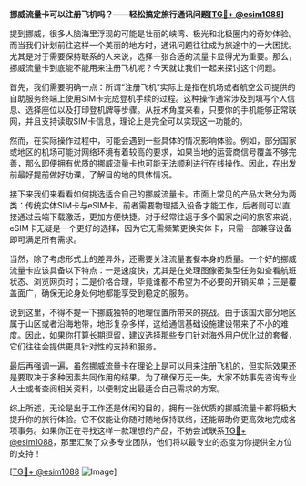 **挪威流量卡可以注册飞机吗？——轻松搞定旅行通讯问题[[TG💪+ @esim1088](https://t.me/s/esim1088)]**

提到挪威，很多人脑海里浮现的可能是壮丽的峡湾、极光和北极圈内的奇妙体验。而当我们计划前往这样一个美丽的地方时，通讯问题往往成为旅途中的一大困扰。尤其是对于需要保持联系的人来说，选择一张合适的流量卡显得尤为重要。那么，挪威流量卡到底能不能用来注册飞机呢？今天就让我们一起来探讨这个问题。

首先，我们需要明确一点：所谓“注册飞机”实际上是指在机场或者航空公司提供的自助服务终端上使用SIM卡完成登机手续的过程。这种操作通常涉及到填写个人信息、选择座位以及打印登机牌等步骤。从技术角度来看，只要你的手机能够正常联网，并且支持读取SIM卡信息，理论上是完全可以实现这一功能的。

然而，在实际操作过程中，可能会遇到一些具体的情况影响体验。例如，部分国家或地区的机场可能对网络环境有着较高的要求，如果当地的运营商信号覆盖不够完善，那么即便拥有优质的挪威流量卡也可能无法顺利进行在线操作。因此，在出发前最好提前做好功课，了解目的地的具体情况。

接下来我们来看看如何挑选适合自己的挪威流量卡。市面上常见的产品大致分为两类：传统实体SIM卡与eSIM卡。前者需要物理插入设备才能工作，后者则可以直接通过云端下载激活，更加方便快捷。对于经常往返于多个国家之间的旅客来说，eSIM卡无疑是一个更好的选择，因为它无需频繁更换实体卡，只需一部兼容设备即可满足所有需求。

当然，除了考虑形式上的差异外，还需要关注流量套餐本身的质量。一个好的挪威流量卡应该具备以下特点：一是速度快，尤其是在处理图像密集型任务如查看航班状态、浏览网页时；二是价格合理，毕竟谁都不希望为不必要的开销买单；三是覆盖面广，确保无论身处何地都能享受到稳定的服务。

说到这里，不得不提一下挪威独特的地理位置所带来的挑战。由于该国大部分地区属于山区或者沿海地带，地形复杂多样，这给通信基础设施建设带来了不小的难度。因此，如果你打算长期逗留，建议选择那些专门针对海外用户优化过的套餐，它们往往会提供更具针对性的支持和服务。

最后再强调一遍，虽然挪威流量卡在理论上是可以用来注册飞机的，但实际效果还是要取决于多种因素共同作用的结果。为了确保万无一失，大家不妨事先咨询专业人士或者查阅相关资料，以便制定出最适合自己需求的方案。

综上所述，无论是出于工作还是休闲的目的，拥有一张优质的挪威流量卡都将极大提升你的旅行体验。它不仅能让你随时随地保持联络，还能帮助你更高效地完成各项事务。如果你正在寻找这样一款理想的产品，不妨尝试联系[TG💪+ @esim1088](https://t.me/s/esim1088)，那里汇聚了众多专业团队，他们将以最专业的态度为你提供全方位的支持！

[[TG💪+ @esim1088](https://t.me/s/esim1088) ![Image](https://i.postimg.cc/4NQfJmqS/Snipaste-2025-05-13-00-14-12.png)]